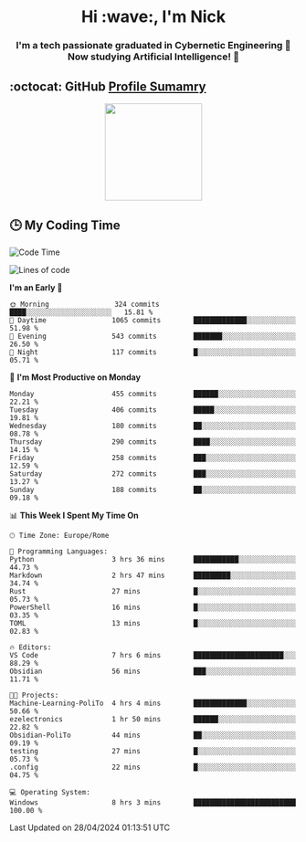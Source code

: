 <h1 align="center">Hi :wave:, I'm Nick</h1>

<h3 align="center">I'm a tech passionate graduated in Cybernetic Engineering 🤖<br>
Now studying Artificial Intelligence! 🧠</h3>


## :octocat: GitHub <a href="https://github.com/vn7n24fzkq/github-profile-summary-cards">Profile Sumamry</a>

<p align="center">
   <img style="height:170px;display:inline-block"  src="http://github-profile-summary-cards.vercel.app/api/cards/profile-details?username=CodeClimberNT&theme=github_dark" />
<!--    <img style="height:170px;display:inline-block"  src="http://github-profile-summary-cards.vercel.app/api/cards/repos-per-language?username=CodeClimberNT&theme=github_dark&exclude=" /> -->
</p>

 ## :clock3: My Coding Time 
 
<!--START_SECTION:waka-->
![Code Time](http://img.shields.io/badge/Code%20Time-179%20hrs%202%20mins-blue)

![Lines of code](https://img.shields.io/badge/From%20Hello%20World%20I%27ve%20Written-2.6%20million%20lines%20of%20code-blue)

**I'm an Early 🐤** 

```text
🌞 Morning                324 commits         ████░░░░░░░░░░░░░░░░░░░░░   15.81 % 
🌆 Daytime                1065 commits        █████████████░░░░░░░░░░░░   51.98 % 
🌃 Evening                543 commits         ███████░░░░░░░░░░░░░░░░░░   26.50 % 
🌙 Night                  117 commits         █░░░░░░░░░░░░░░░░░░░░░░░░   05.71 % 
```
📅 **I'm Most Productive on Monday** 

```text
Monday                   455 commits         ██████░░░░░░░░░░░░░░░░░░░   22.21 % 
Tuesday                  406 commits         █████░░░░░░░░░░░░░░░░░░░░   19.81 % 
Wednesday                180 commits         ██░░░░░░░░░░░░░░░░░░░░░░░   08.78 % 
Thursday                 290 commits         ████░░░░░░░░░░░░░░░░░░░░░   14.15 % 
Friday                   258 commits         ███░░░░░░░░░░░░░░░░░░░░░░   12.59 % 
Saturday                 272 commits         ███░░░░░░░░░░░░░░░░░░░░░░   13.27 % 
Sunday                   188 commits         ██░░░░░░░░░░░░░░░░░░░░░░░   09.18 % 
```


📊 **This Week I Spent My Time On** 

```text
🕑︎ Time Zone: Europe/Rome

💬 Programming Languages: 
Python                   3 hrs 36 mins       ███████████░░░░░░░░░░░░░░   44.73 % 
Markdown                 2 hrs 47 mins       █████████░░░░░░░░░░░░░░░░   34.74 % 
Rust                     27 mins             █░░░░░░░░░░░░░░░░░░░░░░░░   05.73 % 
PowerShell               16 mins             █░░░░░░░░░░░░░░░░░░░░░░░░   03.35 % 
TOML                     13 mins             █░░░░░░░░░░░░░░░░░░░░░░░░   02.83 % 

🔥 Editors: 
VS Code                  7 hrs 6 mins        ██████████████████████░░░   88.29 % 
Obsidian                 56 mins             ███░░░░░░░░░░░░░░░░░░░░░░   11.71 % 

🐱‍💻 Projects: 
Machine-Learning-PoliTo  4 hrs 4 mins        █████████████░░░░░░░░░░░░   50.66 % 
ezelectronics            1 hr 50 mins        ██████░░░░░░░░░░░░░░░░░░░   22.82 % 
Obsidian-PoliTo          44 mins             ██░░░░░░░░░░░░░░░░░░░░░░░   09.19 % 
testing                  27 mins             █░░░░░░░░░░░░░░░░░░░░░░░░   05.73 % 
.config                  22 mins             █░░░░░░░░░░░░░░░░░░░░░░░░   04.75 % 

💻 Operating System: 
Windows                  8 hrs 3 mins        █████████████████████████   100.00 % 
```


 Last Updated on 28/04/2024 01:13:51 UTC
<!--END_SECTION:waka-->

